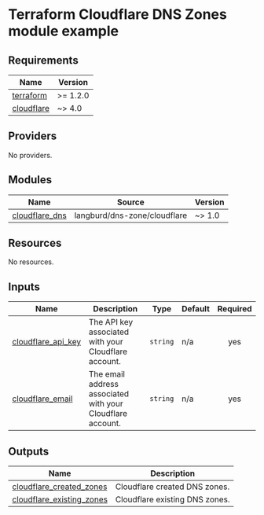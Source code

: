# Terraform Cloudflare DNS Zones module example

<!-- BEGIN_TF_DOCS -->
## Requirements

| Name | Version |
|------|---------|
| <a name="requirement_terraform"></a> [terraform](#requirement\_terraform) | >= 1.2.0 |
| <a name="requirement_cloudflare"></a> [cloudflare](#requirement\_cloudflare) | ~> 4.0 |

## Providers

No providers.

## Modules

| Name | Source | Version |
|------|--------|---------|
| <a name="module_cloudflare_dns"></a> [cloudflare\_dns](#module\_cloudflare\_dns) | langburd/dns-zone/cloudflare | ~> 1.0 |

## Resources

No resources.

## Inputs

| Name | Description | Type | Default | Required |
|------|-------------|------|---------|:--------:|
| <a name="input_cloudflare_api_key"></a> [cloudflare\_api\_key](#input\_cloudflare\_api\_key) | The API key associated with your Cloudflare account. | `string` | n/a | yes |
| <a name="input_cloudflare_email"></a> [cloudflare\_email](#input\_cloudflare\_email) | The email address associated with your Cloudflare account. | `string` | n/a | yes |

## Outputs

| Name | Description |
|------|-------------|
| <a name="output_cloudflare_created_zones"></a> [cloudflare\_created\_zones](#output\_cloudflare\_created\_zones) | Cloudflare created DNS zones. |
| <a name="output_cloudflare_existing_zones"></a> [cloudflare\_existing\_zones](#output\_cloudflare\_existing\_zones) | Cloudflare existing DNS zones. |
<!-- END_TF_DOCS -->
